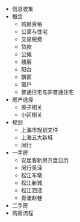 - 信息收集  
- 概念  
  - 购房资格
  - 公寓与住宅
  - 交易税费
  - 贷款
  - 公摊
  - 楼层
  - 阳台
  - 飘窗
  - 窗户
  - 普通住宅与非普通住宅
- 房产选择  
  - 房子相关
  - 小区相关
- 规划  
  - 上海市规划文件
  - 上海五大新城
  - 闵行
- 一手房
  -   安居客新房开盘日历
  - 闵行吴泾
  - 松江车墩
  - 松江新城
  - 松江泗泾
  - 青浦赵巷
- 二手房  
- 购房流程  


